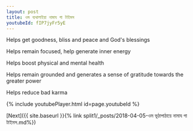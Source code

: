 ```yaml
---
layout: post
title: ওম ব্যথালাইয়া নামায গা টাইমস
youtubeId: fIP7jyFr5yE
---
```

 
 
Helps get goodness, bliss and peace and God's blessings
 
Helps remain focused, help generate inner energy 
 
Helps boost physical and mental health 
 
Helps remain grounded and generates a sense of gratitude towards the greater power 
 
Helps reduce bad karma
 
 
 
 


{% include youtubePlayer.html id=page.youtubeId %}
 
[Next]({{ site.baseurl }}{% link  split1/_posts/2018-04-05-ওম ভূঠাপাঠায়ে নামায গা টাইমস.md%})
 
